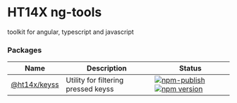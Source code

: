 # HT14X ng-tools

toolkit for angular, typescript and javascript

### Packages

| Name                          | Description                         | Status                                                                                                                                                                                                                                                            |
| ----------------------------- | ----------------------------------- | ----------------------------------------------------------------------------------------------------------------------------------------------------------------------------------------------------------------------------------------------------------------- |
| [@ht14x/keyss](./libs/keyss/) | Utility for filtering pressed keyss | [![npm-publish](https://github.com/HT14X/ng-tools/actions/workflows/main.yml/badge.svg)](https://github.com/HT14X/ng-tools/actions/workflows/main.yml) [![npm version](https://badge.fury.io/js/%40ht14x%2Fkeyss.svg)](https://badge.fury.io/js/%40ht14x%2Fkeyss) |

